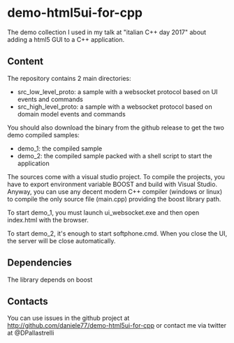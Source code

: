 # demo-html5ui-for-cpp
The demo collection I used in my talk at "italian C++ day 2017" about
adding a html5 GUI to a C++ application.

## Content
The repository contains 2 main directories:
* src_low_level_proto: a sample with a websocket protocol based on UI events and commands
* src_high_level_proto: a sample with a websocket protocol based on domain model events and commands 

You should also download the binary from the github release to get the two demo compiled samples:

* demo_1: the compiled sample
* demo_2: the compiled sample packed with a shell script to start the application

The sources come with a visual studio project.
To compile the projects, you have to export environment variable BOOST and build with Visual Studio.
Anyway, you can use any decent modern C++ compiler (windows or linux) to compile the only source file
(main.cpp) providing the boost library path.

To start demo_1, you must launch ui_websocket.exe and then open index.html with the browser.

To start demo_2, it's enough to start softphone.cmd. When you close the UI, the server will be close automatically.

## Dependencies
The library depends on boost

## Contacts
You can use issues in the github project at http://github.com/daniele77/demo-html5ui-for-cpp
or contact me via twitter at @DPallastrelli
